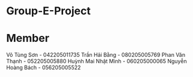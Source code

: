 # Group-E-Project
# Member
Võ Tùng Sơn - 042205011735
Trần Hải Bằng - 080205005769
Phan Văn Thạnh - 052205005880
Huỳnh Mai Nhật Minh - 060205000065
Nguyễn Hoàng Bách - 056205005522
